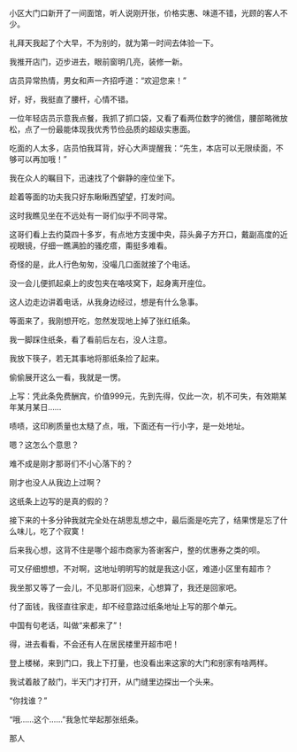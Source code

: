 







小区大门口新开了一间面馆，听人说刚开张，价格实惠、味道不错，光顾的客人不少。

礼拜天我起了个大早，不为别的，就为第一时间去体验一下。



我推开店门，迈步进去，眼前窗明几亮，装修一新。

店员异常热情，男女和声一齐招呼道：“欢迎您来！”

好，好，我挺直了腰杆，心情不错。

一位年轻店员示意我点餐，我抓了抓口袋，又看了看两位数字的微信，腰部略微放松，点了一份最能体现我优秀节俭品质的超级实惠面。

吃面的人太多，店员怕我耳背，好心大声提醒我：“先生，本店可以无限续面，不够可以再加哦！”



我在众人的瞩目下，迅速找了个僻静的座位坐下。

趁着等面的功夫我只好东瞅瞅西望望，打发时间。

这时我瞧见坐在不远处有一哥们似乎不同寻常。

这哥们看上去约莫四十多岁，有点地方支援中央，蒜头鼻子方开口，戴副高度的近视眼镜，仔细一瞧满脸的骚疙瘩，甭挺多难看。

奇怪的是，此人行色匆匆，没嘬几口面就接了个电话。

没一会儿便抓起桌上的皮包夹在咯吱窝下，起身离开座位。

这人边走边讲着电话，从我身边经过，想是有什么急事。



等面来了，我刚想开吃，忽然发现地上掉了张红纸条。

我一脚踩住纸条，看了看前后左右，没人注意。

我放下筷子，若无其事地将那纸条捡了起来。

偷偷展开这么一看，我就是一愣。

上写：凭此条免费酬宾，价值999元，先到先得，仅此一次，机不可失，有效期某年某月某日……

啧啧，这印刷质量也太糙了点，哦，下面还有一行小字，是一处地址。



嗯？这怎么个意思？

难不成是刚才那哥们不小心落下的？

刚才也没人从我边上过啊？

这纸条上边写的是真的假的？

接下来的十多分钟我就完全处在胡思乱想之中，最后面是吃完了，结果愣是忘了什么味儿，吃了个寂寞！

后来我心想，这背不住是哪个超市商家为答谢客户，整的优惠券之类的呗。

可又仔细想想，不对啊，这地址明明写的就是我这小区，难道小区里有超市？



我坐那又等了一会儿，不见那哥们回来，心想算了，我还是回家吧。

付了面钱，我径直往家走，却不经意路过纸条地址上写的那个单元。

中国有句老话，叫做“来都来了”！

得，进去看看，不会还有人在居民楼里开超市吧！



登上楼梯，来到门口，我上下打量，也没看出来这家的大门和别家有啥两样。

我试着敲了敲门，半天门才打开，从门缝里边探出一个头来。

“你找谁？”

“哦……这个……”我急忙举起那张纸条。

那人